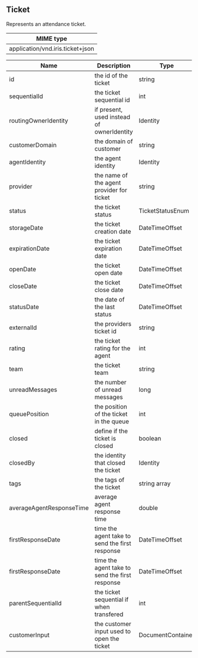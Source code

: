## Ticket

Represents an attendance ticket.

| MIME type                                 |
|-------------------------------------------|
| application/vnd.iris.ticket+json |

| Name                     | Description                                    | Type              |
|--------------------------|------------------------------------------------|-------------------|
| id                       | the id of the ticket                           | string            |
| sequentialId             | the ticket sequential id                       | int               |
| routingOwnerIdentity     | if present, used instead of ownerIdentity      | Identity          |
| customerDomain           | the domain of customer                         | string            |
| agentIdentity            | the agent identity                             | Identity          |
| provider                 | the name of the agent provider for ticket      | string            |
| status                   | the ticket status                              | TicketStatusEnum  |
| storageDate              | the ticket creation date                       | DateTimeOffset    |
| expirationDate           | the ticket expiration date                     | DateTimeOffset    |
| openDate                 | the ticket open date                           | DateTimeOffset    |
| closeDate                | the ticket close date                          | DateTimeOffset    |
| statusDate               | the date of the last status                    | DateTimeOffset    |
| externalId               | the providers ticket id                        | string            |
| rating                   | the ticket rating for the agent                | int               |
| team                     | the ticket team                                | string            |
| unreadMessages           | the number of unread messages                  | long              |
| queuePosition            | the position of the ticket in the queue        | int               |
| closed                   | define if the ticket is closed                 | boolean           |
| closedBy                 | the identity that closed the ticket            | Identity          |
| tags                     | the tags of the ticket                         | string array      |
| averageAgentResponseTime | average agent response time                    | double            |
| firstResponseDate        | time the agent take to send the first response | DateTimeOffset    |
| firstResponseDate        | time the agent take to send the first response | DateTimeOffset    |
| parentSequentialId       | the ticket sequential if when transfered       | int               |
| customerInput            | the customer input used to open the ticket     | DocumentContainer |